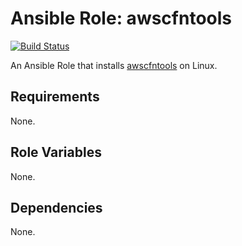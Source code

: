 # Ansible Role: awscfntools

[![Build Status](https://travis-ci.org/geerlingguy/ansible-role-awscfntools.svg?branch=master)](https://travis-ci.org/geerlingguy/ansible-role-awscfntools)

An Ansible Role that installs [awscfntools](https://www.awscfntools.com) on Linux.

## Requirements

None.

## Role Variables

None.

## Dependencies

None.
